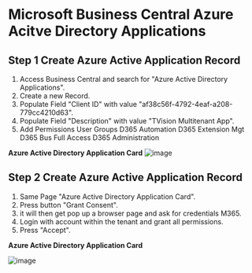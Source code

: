 # Microsoft Business Central Azure Acitve Directory Applications

## Step 1 Create Azure Active Application Record
1. Access Business Central and search for "Azure Active Directory Applications".
2. Create a new Record.
3. Populate Field "Client ID" with value "af38c56f-4792-4eaf-a208-779cc4210d63".
4. Populate Field "Description" with value "TVision Multitenant App".
5. Add Permissions User Groups
   D365 Automation
   D365 Extension Mgt
   D365 Bus Full Access
   D365 Administration
   
**Azure Active Directory Application Card**
![image](https://github.com/user-attachments/assets/9956eebc-4a61-4701-9211-ea500e06fa52)


## Step 2 Create Azure Active Application Record
1. Same Page "Azure Active Directory Application Card".
2. Press button "Grant Consent".
3. it will then get pop up a browser page and ask for credentials M365.
4. Login with account within the tenant and grant all permissions.
5. Press "Accept".

**Azure Active Directory Application Card**

![image](https://github.com/user-attachments/assets/6120581c-e1ce-4f84-8820-8738de5d02ae)

